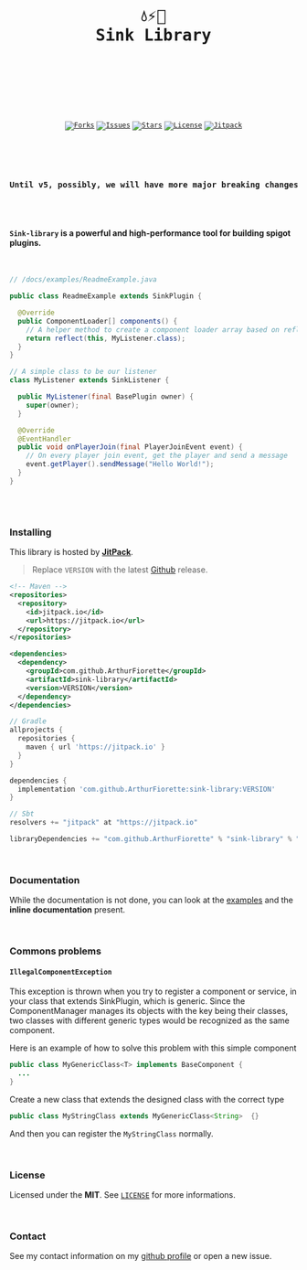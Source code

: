 <br />
<div align="center">
  <pre>
  <br />
  <h1>💧⚡🌊
Sink Library</h1>
  <br />
  </pre>
  <br />
  <br />
  <code
    ><a href="https://github.com/ArthurFiorette/sink-library/network/members"
      ><img
        src="https://img.shields.io/github/forks/ArthurFiorette/sink-library?logo=github&label=Forks"
        target="_blank"
        alt="Forks" /></a
  ></code>
  <code
    ><a href="https://github.com/ArthurFiorette/sink-library/issues"
      ><img
        src="https://img.shields.io/github/issues/ArthurFiorette/sink-library?logo=github&label=Issues"
        target="_blank"
        alt="Issues" /></a
  ></code>
  <code
    ><a href="https://github.com/ArthurFiorette/sink-library/stargazers"
      ><img
        src="https://img.shields.io/github/stars/ArthurFiorette/sink-library?logo=github&label=Stars"
        target="_blank"
        alt="Stars" /></a
  ></code>
  <code
    ><a href="https://github.com/ArthurFiorette/sink-library/blob/main/LICENSE"
      ><img
        src="https://img.shields.io/github/license/ArthurFiorette/sink-library?logo=githu&label=License"
        target="_blank"
        alt="License" /></a
  ></code>
  <code
    ><a href="https://jitpack.io/#ArthurFiorette/sink-library"
      ><img
        src="https://jitpack.io/v/ArthurFiorette/sink-library.svg"
        target="_blank"
        alt="Jitpack" /></a
  ></code>
</div>

#

<br />
<br />

<div align="center"><b><pre>Until v5, possibly, we will have more major breaking changes. Update it carefully.</pre></b></div>

<br />
<br />

#### `Sink-library` is a powerful and high-performance tool for building spigot plugins.

<br />

```java
// /docs/examples/ReadmeExample.java

public class ReadmeExample extends SinkPlugin {

  @Override
  public ComponentLoader[] components() {
    // A helper method to create a component loader array based on reflection
    return reflect(this, MyListener.class);
  }
}

// A simple class to be our listener
class MyListener extends SinkListener {

  public MyListener(final BasePlugin owner) {
    super(owner);
  }

  @Override
  @EventHandler
  public void onPlayerJoin(final PlayerJoinEvent event) {
    // On every player join event, get the player and send a message
    event.getPlayer().sendMessage("Hello World!");
  }
}
```

<br />
<br />

### Installing

This library is hosted by **[JitPack](https://jitpack.io/#ArthurFiorette/sink-library)**.

> Replace `VERSION` with the latest [Github](https://github.com/ArthurFiorette/sink-library/releases) release.

```xml
<!-- Maven -->
<repositories>
  <repository>
    <id>jitpack.io</id>
    <url>https://jitpack.io</url>
  </repository>
</repositories>

<dependencies>
  <dependency>
    <groupId>com.github.ArthurFiorette</groupId>
    <artifactId>sink-library</artifactId>
    <version>VERSION</version>
  </dependency>
</dependencies>
```

```gradle
// Gradle
allprojects {
  repositories {
    maven { url 'https://jitpack.io' }
  }
}

dependencies {
  implementation 'com.github.ArthurFiorette:sink-library:VERSION'
}
```

```sbt
// Sbt
resolvers += "jitpack" at "https://jitpack.io"

libraryDependencies += "com.github.ArthurFiorette" % "sink-library" % "VERSION"
```

<br />

### Documentation

While the documentation is not done, you can look at the [examples](/docs/examples) and the **inline documentation** present.

<br />

### Commons problems

#### `IllegalComponentException`

This exception is thrown when you try to register a component or service, in your class that extends SinkPlugin, which is generic. Since the ComponentManager manages its objects with the key being their classes, two classes with different generic types would be recognized as the same component.

Here is an example of how to solve this problem with this simple component

```java
public class MyGenericClass<T> implements BaseComponent {
  ...
}
```

Create a new class that extends the designed class with the correct type

```java
public class MyStringClass extends MyGenericClass<String>  {}
```

And then you can register the `MyStringClass` normally.

<br />

### License

Licensed under the **MIT**. See [`LICENSE`](LICENSE) for more informations.

<br />

### Contact

See my contact information on my [github profile](https://github.com/ArthurFiorette) or open a new issue.

<br />
